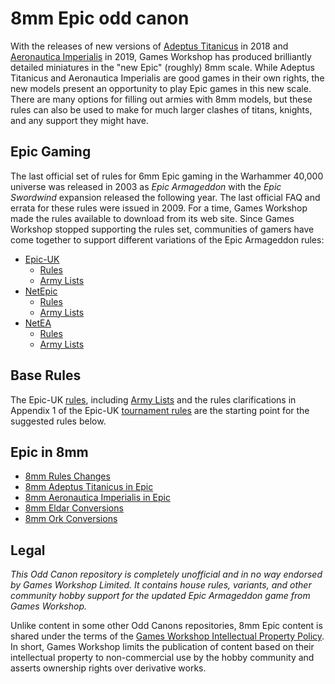 # 8mm Epic odd canon

With the releases of new versions of [Adeptus Titanicus](https://www.games-workshop.com/en-US/Adeptus-Titanicus-Core-Game-EN-2020) in 2018 and [Aeronautica Imperialis](https://www.games-workshop.com/en-US/Aeronautica-Imperialis-Wings-of-Vengenace) in 2019, Games Workshop has produced brilliantly detailed miniatures in the "new Epic" (roughly) 8mm scale. While Adeptus Titanicus and Aeronautica Imperialis are good games in their own rights, the new models present an opportunity to play Epic games in this new scale. There are many options for filling out armies with 8mm models, but these rules can also be used to make for much larger clashes of titans, knights, and any support they might have.

## Epic Gaming

The last official set of rules for 6mm Epic gaming in the Warhammer 40,000 universe was released in 2003 as _Epic Armageddon_ with the _Epic Swordwind_ expansion released the following year. The last official FAQ and errata for these rules were issued in 2009. For a time, Games Workshop made the rules available to download from its web site. Since Games Workshop stopped supporting the rules set, communities of gamers have come together to support different variations of the Epic Armageddon rules:

* [Epic-UK](http://epic-uk.co.uk/wp/)
    * [Rules](http://epic-uk.co.uk/wp/rules/)
    * [Army Lists](http://epic-uk.co.uk/wp/army-lists/)
* [NetEpic](https://netepic.org/)
    * [Rules](https://netepic.org/core-rules/)
    * [Army Lists](https://netepic.org/army-books/)
* [NetEA](https://www.net-armageddon.org/)
    * [Rules](https://www.net-armageddon.org/rules.html)
    * [Army Lists](https://www.net-armageddon.org/army-lists.html)

## Base Rules

The Epic-UK [rules](https://netepic.org/core-rules/), including [Army Lists](https://netepic.org/army-books/) and the rules clarifications in Appendix 1 of the Epic-UK [tournament rules](http://epic-uk.co.uk/rules/EpicUKRulesPackvs2.pdf) are the starting point for the suggested rules below.

## Epic in 8mm

* [8mm Rules Changes](8mm_epic_rules.md)
* [8mm Adeptus Titanicus in Epic](8mm_epic_titanicus.md)
* [8mm Aeronautica Imperialis in Epic](8mm_epic_aeronatuica.md)
* [8mm Eldar Conversions](8mm_epic_eldar.md)
* [8mm Ork Conversions](8mm_epic_orks.md)

## Legal

*This Odd Canon repository is completely unofficial and in no way endorsed by Games Workshop Limited. It contains house rules, variants, and other community hobby support for the updated Epic Armageddon game from Games Workshop.*

Unlike content in some other Odd Canons repositories, 8mm Epic content is shared under the terms of the [Games Workshop Intellectual Property Policy](https://www.games-workshop.com/en-NZ/Intellectual-Property-Policy). In short, Games Workshop limits the publication of content based on their intellectual property to non-commercial use by the hobby community and asserts ownership rights over derivative works.